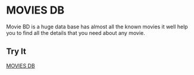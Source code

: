 # MOVIES DB
Movie BD is a huge data base has almost all the known movies it well help you to find all the details that you need about any movie.
## Try It
[MOVIES DB](https://movies07.netlify.app/)

